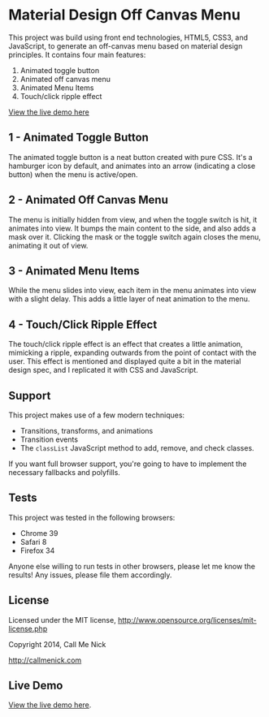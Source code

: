 # Material Design Off Canvas Menu

This project was build using front end technologies, HTML5, CSS3, and JavaScript, to generate an off-canvas menu based on material design principles. It contains four main features:

1. Animated toggle button
2. Animated off canvas menu
3. Animated Menu Items
4. Touch/click ripple effect

[View the live demo here](http://callmenick.com/projects/material-off-canvas-menu/)

## 1 - Animated Toggle Button

The animated toggle button is a neat button created with pure CSS. It's a hamburger icon by default, and animates into an arrow (indicating a close button) when the menu is active/open.

## 2 - Animated Off Canvas Menu

The menu is initially hidden from view, and when the toggle switch is hit, it animates into view. It bumps the main content to the side, and also adds a mask over it. Clicking the mask or the toggle switch again closes the menu, animating it out of view.

## 3 - Animated Menu Items

While the menu slides into view, each item in the menu animates into view with a slight delay. This adds a little layer of neat animation to the menu.

## 4 - Touch/Click Ripple Effect

The touch/click ripple effect is an effect that creates a little animation, mimicking a ripple, expanding outwards from the point of contact with the user. This effect is mentioned and displayed quite a bit in the material design spec, and I replicated it with CSS and JavaScript.

## Support

This project makes use of a few modern techniques:

* Transitions, transforms, and animations
* Transition events
* The `classList` JavaScript method to add, remove, and check classes.

If you want full browser support, you're going to have to implement the necessary fallbacks and polyfills.

## Tests

This project was tested in the following browsers:

* Chrome 39
* Safari 8
* Firefox 34

Anyone else willing to run tests in other browsers, please let me know the results! Any issues, please file them accordingly.

## License

Licensed under the MIT license, http://www.opensource.org/licenses/mit-license.php

Copyright 2014, Call Me Nick

http://callmenick.com

## Live Demo

[View the live demo here](http://callmenick.com/projects/material-off-canvas-menu/).